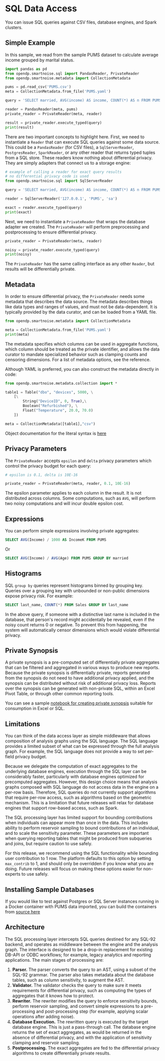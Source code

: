 # SQL Data Access

You can issue SQL queries against CSV files, database engines, and Spark clusters.

## Simple Example

In this sample, we read from the sample PUMS dataset to calculate average income grouped by marital status.

```python
import pandas as pd
from opendp.smartnoise.sql import PandasReader, PrivateReader
from opendp.smartnoise.metadata import CollectionMetadata

pums = pd.read_csv('PUMS.csv')
meta = CollectionMetadata.from_file('PUMS.yaml')

query = 'SELECT married, AVG(income) AS income, COUNT(*) AS n FROM PUMS.PUMS GROUP BY married'

reader = PandasReader(meta, pums)
private_reader = PrivateReader(meta, reader)

result = private_reader.execute_typed(query)
print(result)
```

There are two important concepts to highlight here.  First, we need to instantiate a `Reader` that can execute SQL queries against some data source.  This could be a `PandasReader` (for CSV files), a `SqlServerReader`, `PostgresReader`, `SparkReader`, or any other reader that returns typed tuples from a SQL store.  These readers know nothing about differential privacy.  They are simply adapters that connect us to a storage engine:

```python
# example of calling a reader for exact query results
# no differential privacy code is used
from opendp.smartnoise.sql import SqlServerReader

query = 'SELECT married, AVG(income) AS income, COUNT(*) AS n FROM PUMS.PUMS_large GROUP BY married'

reader = SqlServerReader('127.0.0.1', 'PUMS', 'sa')

exact = reader.execute_typed(query)
print(exact)
```

Next, we need to instantiate a `PrivateReader` that wraps the database adapter we created.  The `PrivateReader` will perform preprocessing and postprocessing to ensure differential privacy.

```python
private_reader = PrivateReader(meta, reader)

noisy = private_reader.execute_typed(query)
print(noisy)
```

The `PrivateReader` has the same calling interface as any other `Reader`, but results will be differentially private.

## Metadata

In order to ensure differential privacy, the `PrivateReader` needs some metadata that describes the data source.  The metadata describes things like data types and ranges of values, and must not be data-dependent.  It is typically provided by the data curator, and can be loaded from a YAML file.

```python
from opendp.smartnoise.metadata import CollectionMetadata

meta = CollectionMetadata.from_file('PUMS.yaml')
print(meta)
```

The metadata specifies which columns can be used in aggregate functions, which column should be treated as the private identifier, and allows the data curator to mandate specialized behavior such as clamping counts and censoring dimensions.  For a list of metadata options, see the reference.

Although YAML is preferred, you can also construct the metadata directly in code:

```python
from opendp.smartnoise.metadata.collection import *

table1 = Table("dbo", "devices", 5000, \
    [\
        String("DeviceID", 0, True),\
        Boolean("Refurbished"), \
        Float("Temperature", 20.0, 70.0)
    ])

meta = CollectionMetadata([table1],"csv")
```
Object documentation for the literal syntax is [here](https://opendifferentialprivacy.github.io/smartnoise-samples/docs/api/system/metadata/collection.html)

## Privacy Parameters

The `PrivateReader` accepts `epsilon` and `delta` privacy parameters which control the privacy budget for each query:

```python
# epsilon is 0.1, delta is 10E-16

private_reader = PrivateReader(meta, reader, 0.1, 10E-16)
```

The epsilon parameter applies to each column in the result. It is not distributed across columns.  Some computations, such as `AVG`, will perform two noisy computations and will incur double epsilon cost.

## Expressions

You can perform simple expressions involving private aggregates:

```sql
SELECT AVG(Income) / 1000 AS IncomeK FROM PUMS
```

Or

```sql
SELECT AVG(Income) / AVG(Age) FROM PUMS GROUP BY married
```

## Histograms

SQL `group by` queries represent histograms binned by grouping key.  Queries over a grouping key with unbounded or non-public dimensions expose privacy risk. For example:

```sql
SELECT last_name, COUNT(*) FROM Sales GROUP BY last_name
```

In the above query, if someone with a distinctive last name is included in the database, that person's record might accidentally be revealed, even if the noisy count returns 0 or negative.  To prevent this from happening, the system will automatically censor dimensions which would violate differential privacy.

## Private Synopsis

A private synopsis is a pre-computed set of differentially private aggregates that can be filtered and aggregated in various ways to produce new reports.  Because the private synopsis is differentially private, reports generated from the synopsis do not need to have additional privacy applied, and the synopsis can be distributed without risk of additional privacy loss.  Reports over the synopsis can be generated with non-private SQL, within an Excel Pivot Table, or through other common reporting tools.

You can see a sample [notebook for creating private synopsis](Synopsis.ipynb) suitable for consumption in Excel or SQL.

## Limitations

You can think of the data access layer as simple middleware that allows composition of analysis graphs using the SQL language.  The SQL language provides a limited subset of what can be expressed through the full analysis graph.  For example, the SQL language does not provide a way to set per-field privacy budget.

Because we delegate the computation of exact aggregates to the underlying database engines, execution through the SQL layer can be considerably faster, particularly with database engines optimized for precomputed aggregates.  However, this design choice means that analysis graphs composed with SQL language do not access data in the engine on a per-row basis.  Therefore, SQL queries do not currently support algorithms that require per-row access, such as algorithms based on the geometric mechanism.  This is a limitation that future releases will relax for database engines that support row-based access, such as Spark.

The SQL processing layer has limited support for bounding contributions when individuals can appear more than once in the data.  This includes ability to perform reservoir sampling to bound contributions of an individual, and to scale the sensitivity parameter.  These parameters are important when querying reporting tables that might be produced from subqueries and joins, but require caution to use safely.

For this release, we recommend using the SQL functionality while bounding user contribution to 1 row.  The platform defaults to this option by setting `max_contrib` to 1, and should only be overridden if you know what you are doing.  Future releases will focus on making these options easier for non-experts to use safely.


## Installing Sample Databases

If you would like to test against Postgres or SQL Server instances running in a Docker container with PUMS data imported,  you can build the containers from [source here](https://github.com/opendifferentialprivacy/smartnoise-samples/tree/master/testing/databases)

## Architecture

The SQL processing layer intercepts SQL queries destined for any SQL-92 backend, and operates as middleware between the engine and the analysis graph.  The interface is designed to be a drop-in replacement for existing DB-API or ODBC workflows; for example, legacy analytics and reporting applications.  The main stages of processing are:

1. **Parser.** The parser converts the query to an AST, using a subset of the SQL-92 grammar.  The parser also takes metadata about the database tables, such as column sensitivity, to augment the AST.
2. **Validator.**  The validator checks the query to make sure it meets requirements for differential privacy, such as computing the types of aggregates that it knows how to protect.
3. **Rewriter.** The rewriter modifies the query to enforce sensitivity bounds, perform reservoir sampling, and convert simple expressions to a pre-processing and post-processing step (for example, applying scalar operations after adding noise).
4. **Database Execution.** The rewritten query is executed by the target database engine. This is just a pass-through call.  The database engine returns the set of exact aggregates, as would be returned in the absence of differential privacy, and with the application of sensitivity clamping and reservoir sampling.
5. **Postprocessing.**  The exact aggregates are fed to the differential privacy algorithms to create differentially private results.
